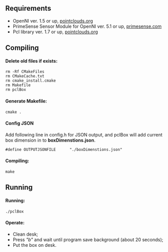 ## Requirements

* OpenNI ver. 1.5 or up, [pointclouds.org](http://pointclouds.org)
* PrimeSense Sensor Module for OpenNI ver. 5.1 or up, [primesense.com](http://primesense.com)
* Pcl library ver. 1.7 or up, [pointclouds.org](http://pointclouds.org)

## Compiling

#### Delete old files if exists:

    rm -Rf CMakeFiles
    rm CMakeCache.txt
    rm cmake_install.cmake
    rm Makefile
    rm pclBox

#### Generate Makefile:

    cmake .

#### Config JSON

Add following line in config.h for JSON output, and pclBox will add current box dimension in to **boxDimenstions.json**.

    #define OUTPUTJSONFILE      "./boxDimenstions.json"

#### Compiling:

    make

## Running

#### Running:

    ./pclBox

#### Operate:
* Clean desk;
* Press *"b"* and wait until program save background (about 20 seconds);
* Put the box on desk.

